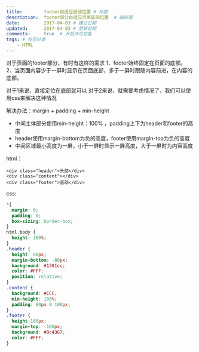 ```yaml
---
title:        footer自适应底部位置 # 标题
description:  footer部分自适应页面底部位置  # 副标题
date:         2017-04-03 # 建立日期
updated:      2017-04-03 # 更新日期
comments:     true  # 开启评论功能
tags: # 标签分类
    - HTML
---
```



对于页面的footer部分，有时有这样的需求
1、footer始终固定在页面的底部。
2、当页面内容少于一屏时显示在页面底部，多于一屏时跟随内容前进，在内容的底部。

对于1来说，直接定位在底部就可以
对于2来说，就需要考虑情况了，我们可以使用css来解决这种情况

解决办法：margin + padding + min-height
* 中间主体部分使用min-height：100% ，padding上下为header和footer的高度
*  header使用margin-bottom为负的高度，footer使用margin-top为负的高度
* 中间区域最小高度为一屏，小于一屏时显示一屏高度，大于一屏时为内容高度

html：
```
<div class="header">头部</div>
<div class="content"></div>
<div class="footer">底部</div>
```

css:
```css
*{
  margin: 0;
  padding: 0;
  box-sizing: border-box;
}
html,body {
  height: 100%;
}
.header {
  height: 80px;
  margin-bottom: -80px;
  background: #1381cc;
  color: #FFF;
  position: relative;
}
.content {
  background: #CCC;
  min-height: 100%;
  padding: 80px 0 100px;
}
.footer {
  height:100px;
  margin-top: -100px;
  background: #0c4367;
  color: #FFF;
}
```

